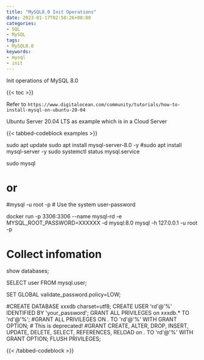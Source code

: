 ```yaml
---
title: "MySQL8.0 Init Operations"
date: 2023-01-17T02:58:26+08:00
categories:
- SQL
- MySQL
tags:
- MySQL8.0
keywords:
- mysql
- init
---
```


Init operations of MySQL 8.0
<!--more-->

{{< toc >}}


Refer to `https://www.digitalocean.com/community/tutorials/how-to-install-mysql-on-ubuntu-20-04`

Ubuntu Server 20.04 LTS as example which is in a Cloud Server

{{< tabbed-codeblock examples >}}
<!-- tab ServerShell -->
sudo apt update
sudo apt install mysql-server-8.0 -y
#sudo apt install mysql-server -y
sudo systemctl status mysql.service

sudo mysql
# or
#mysql -u root -p  # Use the system user-password
<!-- endtab -->
<!-- tab DockerShell -->
docker run -p 3306:3306 --name mysql-rd -e MYSQL_ROOT_PASSWORD=XXXXXX -d mysql:8.0
mysql -h 127.0.0.1 -u root -p
<!-- endtab -->
<!--tab SQL -->
# Collect infomation
show databases;

SELECT user FROM mysql.user;

SET GLOBAL validate_password.policy=LOW;

#CREATE DATABASE xxxdb charset=utf8;
CREATE USER 'rd'@'%' IDENTIFIED BY 'your_password';
GRANT ALL PRIVILEGES on xxxdb.* TO 'rd'@'%';
#GRANT ALL PRIVILEGES ON *.* TO 'rd'@'%' WITH GRANT OPTION;  # This is deprecated!
#GRANT CREATE, ALTER, DROP, INSERT, UPDATE, DELETE, SELECT, REFERENCES, RELOAD on *.* TO 'rd'@'%' WITH GRANT OPTION;
FLUSH PRIVILEGES;
<!-- endtab -->
{{< /tabbed-codeblock >}}

